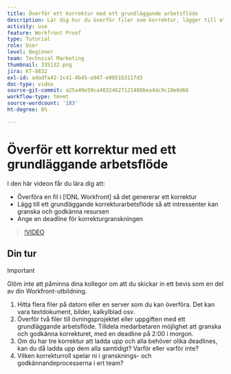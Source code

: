 ```yaml
---
title: Överför ett korrektur med ett grundläggande arbetsflöde
description: Lär dig hur du överför filer som korrektur, lägger till ett grundläggande korrekturarbetsflöde för granskning och godkännande av intressenter och anger deadlines för korrekturgranskning i [!DNL Workfront].
activity: use
feature: Workfront Proof
type: Tutorial
role: User
level: Beginner
team: Technical Marketing
thumbnail: 335132.png
jira: KT-8832
exl-id: adadfa42-1c41-4b45-a947-e0851b3117d3
doc-type: video
source-git-commit: a25a49e59ca483246271214886ea4dc9c10e8d66
workflow-type: tm+mt
source-wordcount: '183'
ht-degree: 0%

---
```


# Överför ett korrektur med ett grundläggande arbetsflöde

I den här videon får du lära dig att:

* Överföra en fil i [!DNL Workfront] så det genererar ett korrektur
* Lägg till ett grundläggande korrekturarbetsflöde så att intressenter kan granska och godkänna resursen
* Ange en deadline för korrekturgranskningen

>[!VIDEO](https://video.tv.adobe.com/v/335132/?quality=12&learn=on)

## Din tur

>[!IMPORTANT]
>
>Glöm inte att påminna dina kollegor om att du skickar in ett bevis som en del av din Workfront-utbildning.


1. Hitta flera filer på datorn eller en server som du kan överföra. Det kan vara textdokument, bilder, kalkylblad osv.
1. Överför två filer till övningsprojektet eller uppgiften med ett grundläggande arbetsflöde. Tilldela medarbetaren möjlighet att granska och godkänna korrekturet, med en deadline på 2:00 i morgon.
1. Om du har tre korrektur att ladda upp och alla behöver olika deadlines, kan du då ladda upp dem alla samtidigt? Varför eller varför inte?
1. Vilken korrekturroll spelar ni i gransknings- och godkännandeprocesserna i ert team?

<!--
## Learn more
* Supported proofing file types
* Configure a proof
-->

<!--
## Guides
* Plan a basic workflow worksheet
* Upload proofs in Workfront
-->
